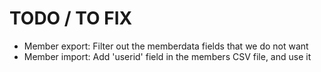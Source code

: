 # TODO / TO FIX

* Member export: Filter out the memberdata fields that we do not want
* Member import: Add 'userid' field in the members CSV file, and use it